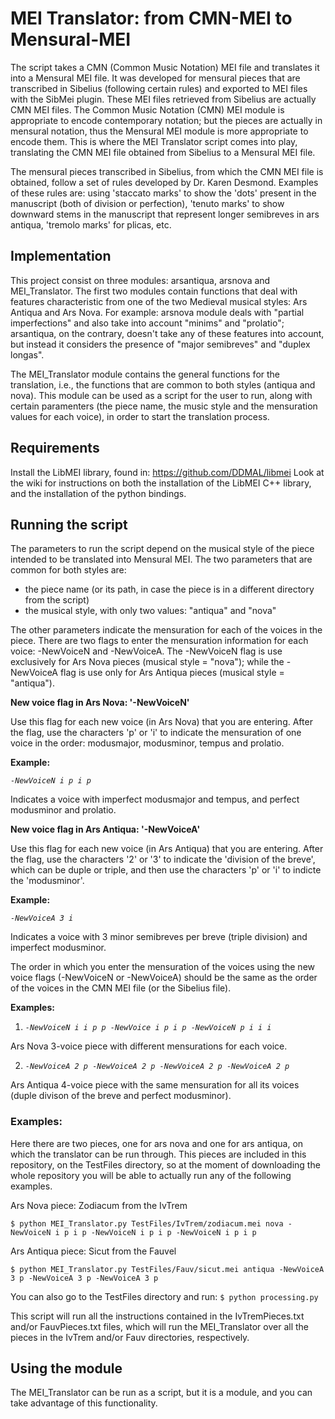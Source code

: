 # MEI Translator: from CMN-MEI to Mensural-MEI

The script takes a CMN (Common Music Notation) MEI file and translates it into a Mensural MEI file. It was developed for mensural pieces that are transcribed in Sibelius (following certain rules) and exported to MEI files with the SibMei plugin. These MEI files retrieved from Sibelius are actually CMN MEI files. The Common Music Notation (CMN) MEI module is appropriate to encode contemporary notation; but the pieces are actually in mensural notation, thus the Mensural MEI module is more appropriate to encode them. This is where the MEI Translator script comes into play, translating the CMN MEI file obtained from Sibelius to a Mensural MEI file.

The mensural pieces transcribed in Sibelius, from which the CMN MEI file is obtained, follow a set of rules developed by Dr. Karen Desmond. Examples of these rules are: using 'staccato marks' to show the 'dots' present in the manuscript (both of division or perfection), 'tenuto marks' to show downward stems in the manuscript that represent longer semibreves in ars antiqua, 'tremolo marks' for plicas, etc.

## Implementation
This project consist on three modules: arsantiqua, arsnova and MEI_Translator. The first two modules contain functions that deal with features characteristic from one of the two Medieval musical styles: Ars Antiqua and Ars Nova. For example: arsnova module deals with "partial imperfections" and also take into account "minims" and "prolatio"; arsantiqua, on the contrary, doesn't take any of these features into account, but instead it considers the presence of "major semibreves" and "duplex longas".

The MEI_Translator module contains the general functions for the translation, i.e., the functions that are common to both styles (antiqua and nova). This module can be used as a script for the user to run, along with certain paramenters (the piece name, the music style and the mensuration values for each voice), in order to start the translation process.

## Requirements 
Install the LibMEI library, found in: https://github.com/DDMAL/libmei
Look at the wiki for instructions on both the installation of the LibMEI C++ library, and the installation of the python bindings.

## Running the script
The parameters to run the script depend on the musical style of the piece intended to be translated into Mensural MEI. The two parameters that are common for both styles are: 
- the piece name (or its path, in case the piece is in a different directory from the script)
- the musical style, with only two values: "antiqua" and "nova"
 
The other parameters indicate the mensuration for each of the voices in the piece. There are two flags to enter the mensuration information for each voice: -NewVoiceN and -NewVoiceA. The -NewVoiceN flag is use exclusively for Ars Nova pieces (musical style = "nova"); while the -NewVoiceA flag is use only for Ars Antiqua pieces (musical style = "antiqua").

**New voice flag in Ars Nova: '-NewVoiceN'**

Use this flag for each new voice (in Ars Nova) that you are entering. After the flag, use the characters 'p' or 'i' to indicate the mensuration of one voice in the order: modusmajor, modusminor, tempus and prolatio.

**Example:**  

_`-NewVoiceN i p i p`_ 

Indicates a voice with imperfect modusmajor and tempus, and perfect modusminor and prolatio.

**New voice flag in Ars Antiqua: '-NewVoiceA'**

Use this flag for each new voice (in Ars Antiqua) that you are entering. After the flag, use the characters '2' or '3' to indicate the 'division of the breve', which can be duple or triple, and then use the characters 'p' or 'i' to indicte the 'modusminor'.

**Example:**  

_`-NewVoiceA 3 i`_ 

Indicates a voice with 3 minor semibreves per breve (triple division) and imperfect modusminor.

The order in which you enter the mensuration of the voices using the new voice flags (-NewVoiceN or -NewVoiceA) should be the same as the order of the voices in the CMN MEI file (or the Sibelius file).

**Examples:**

1. _`-NewVoiceN i i p p -NewVoice i p i p -NewVoiceN p i i i`_

Ars Nova 3-voice piece with different mensurations for each voice.

2. _`-NewVoiceA 2 p -NewVoiceA 2 p -NewVoiceA 2 p -NewVoiceA 2 p`_

Ars Antiqua 4-voice piece with the same mensuration for all its voices (duple divison of the breve and perfect modusminor).

### Examples:

Here there are two pieces, one for ars nova and one for ars antiqua, on which the translator can be run through. This pieces are included in this repository, on the TestFiles directory, so at the moment of downloading the whole repository you will be able to actually run any of the following examples.

Ars Nova piece: Zodiacum from the IvTrem

`$ python MEI_Translator.py TestFiles/IvTrem/zodiacum.mei nova -NewVoiceN i p i p -NewVoiceN i p i p -NewVoiceN i p i p`

Ars Antiqua piece: Sicut from the Fauvel

`$ python MEI_Translator.py TestFiles/Fauv/sicut.mei antiqua -NewVoiceA 3 p -NewVoiceA 3 p -NewVoiceA 3 p`

You can also go to the TestFiles directory and run:
`$ python processing.py`

This script will run all the instructions contained in the IvTremPieces.txt and/or FauvPieces.txt files, which will run the MEI_Translator over all the pieces in the IvTrem and/or Fauv directories, respectively.

## Using the module
The MEI_Translator can be run as a script, but it is a module, and you can take advantage of this functionality.
